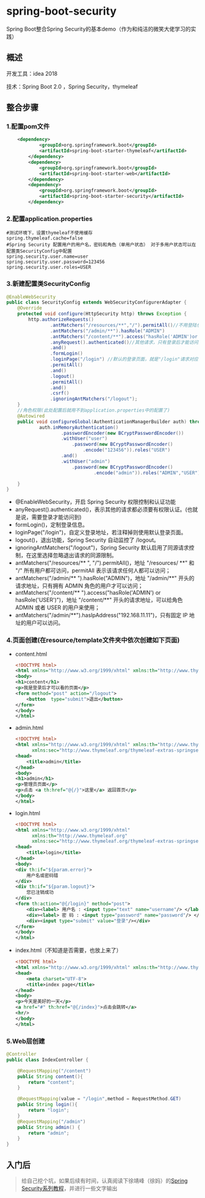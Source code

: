 # spring-boot-security
Spring Boot整合Spring Security的基本demo（作为和纯洁的微笑大佬学习的实践）


## 概述

开发工具：idea 2018

技术：Spring Boot 2.0 ，Spring Security，thymeleaf

## 整合步骤

### 1.配置pom文件

```xml
	<dependency>
            <groupId>org.springframework.boot</groupId>
            <artifactId>spring-boot-starter-thymeleaf</artifactId>
        </dependency>     
        <dependency>
            <groupId>org.springframework.boot</groupId>
            <artifactId>spring-boot-starter-web</artifactId>
        </dependency>
        <dependency>
            <groupId>org.springframework.boot</groupId>
            <artifactId>spring-boot-starter-security</artifactId>
        </dependency>
```



### 2.配置application.properties

```properties
#测试环境下，设置thymeleaf不使用缓存
spring.thymeleaf.cache=false
#Spring Security 配置用户的用户名，密码和角色（单用户状态） 对于多用户状态可以在配置类SecurityConfig中配置
spring.security.user.name=user
spring.security.user.password=123456
spring.security.user.roles=USER
```

### 3.新建配置类SecurityConfig

```java
@EnableWebSecurity
public class SecurityConfig extends WebSecurityConfigurerAdapter {
    @Override
    protected void configure(HttpSecurity http) throws Exception {
        http.authorizeRequests()
                .antMatchers("/resources/**","/").permitAll()//不用登陆也可以访问的页面(其中home这个请求不存在)
                .antMatchers("/admin/**").hasRole("ADMIN")
                .antMatchers("/content/**").access("hasRole('ADMIN')or hasRole('USER')")
                .anyRequest().authenticated()//其他请求，只有登录后才能访问到
                .and()
                .formLogin()
                .loginPage("/login") //默认的登录页面，就是"/login"请求对应的页面，所以这里可以注释掉
                .permitAll()
                .and()
                .logout()
                .permitAll()
                .and()
                .csrf()
                .ignoringAntMatchers("/logout");
    }
    //角色权限(此处配置后就用不到application.properties中的配置了)
    @Autowired
    public void configureGlobal(AuthenticationManagerBuilder auth) throws Exception{
            auth.inMemoryAuthentication()
                    .passwordEncoder(new BCryptPasswordEncoder())
                    .withUser("user")
                        .password(new BCryptPasswordEncoder()
                            .encode("123456")).roles("USER")
                    .and()
                    .withUser("admin")
                        .password(new BCryptPasswordEncoder()
                                .encode("admin")).roles("ADMIN","USER");

    }
}

```

- @EnableWebSecurity，开启 Spring Security 权限控制和认证功能
- anyRequest().authenticated()，表示其他的请求都必须要有权限认证。(也就是说，需要登录才能访问到)
- formLogin()，定制登录信息。
- loginPage("/login")，自定义登录地址，若注释掉则使用默认登录页面。
- logout()，退出功能，Spring Security 自动监控了 /logout。
- ignoringAntMatchers("/logout")，Spring Security 默认启用了同源请求控制，在这里选择忽略退出请求的同源限制。
- antMatchers("/resources/** ", "/").permitAll()，地址 "/resources/ **" 和 "/" 所有用户都可访问，permitAll 表示该请求任何人都可以访问；
- antMatchers("/admin/** ").hasRole("ADMIN")，地址 "/admin/**" 开头的请求地址，只有拥有 ADMIN 角色的用户才可以访问；
- antMatchers("/content/** ").access("hasRole('ADMIN') or hasRole('USER')")，地址 "/content/**" 开头的请求地址，可以给角色 ADMIN 或者 USER 的用户来使用；
- antMatchers("/admin/**").hasIpAddress("192.168.11.11")，只有固定 IP 地址的用户可以访问。

### 4.页面创建(在resource/template文件夹中依次创建如下页面)

+ content.html

  ```xml
  <!DOCTYPE html>
  <html xmlns="http://www.w3.org/1999/xhtml" xmlns:th="http://www.thymeleaf.org">
  <body>
  <h1>content</h1>
  <p>我是登录后才可以看的页面</p>
  <form method="post" action="/logout">
      <button  type="submit">退出</button>
  </form>
  </body>
  </html>
  ```

* admin.html

  ```xml
  <!DOCTYPE html>
  <html xmlns="http://www.w3.org/1999/xhtml" xmlns:th="http://www.thymeleaf.org"
        xmlns:sec="http://www.thymeleaf.org/thymeleaf-extras-springsecurity3">
  <head>
      <title>admin</title>
  </head>
  <body>
  <h1>admin</h1>
  <p>管理员页面</p>
  <p>点击 <a th:href="@{/}">这里</a> 返回首页</p>
  </body>
  </html>
  ```

  

* login.html

  ```xml
  <!DOCTYPE html>
  <html xmlns="http://www.w3.org/1999/xhtml"
        xmlns:th="http://www.thymeleaf.org"
        xmlns:sec="http://www.thymeleaf.org/thymeleaf-extras-springsecurity3">
  <head>
      <title>login</title>
  </head>
  <body>
  <div th:if="${param.error}">
      用户名或密码错
  </div>
  <div th:if="${param.logout}">
      您已注销成功
  </div>
  <form th:action="@{/login}" method="post">
      <div><label> 用户名 : <input type="text" name="username"/> </label></div>
      <div><label> 密 码 : <input type="password" name="password"/> </label></div>
      <div><input type="submit" value="登录"/></div>
  </form>
  </body>
  </html>
  ```

* index.html（不知道是否需要，也放上来了）

  ```xml
  <!DOCTYPE html>
  <html xmlns="http://www.w3.org/1999/xhtml" xmlns:th="http://www.thymeleaf.org">
  <head>
      <meta charset="UTF-8">
      <title>index page</title>
  </head>
  <body>
  <p>今天是美好的一天</p>
  <a href="#" th:href="@{/index}">点击会跳转</a>
  <hr/>
  </body>
  </html>
  ```

  

### 5.Web层创建

```java
@Controller
public class IndexController {

    @RequestMapping("/content")
    public String content(){
        return "content";
    }

    @RequestMapping(value = "/login",method = RequestMethod.GET)
    public String login(){
        return "login";
    }
    @RequestMapping("/admin")
    public String admin() {
        return "admin";
    }
}
```

## 入门后

> 给自己挖个坑，如果后续有时间，认真阅读下徐靖峰（徐妈）的[Spring Security系列教程](https://www.cnkirito.moe/tags/Spring-Security/)，并进行一些文字输出
